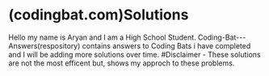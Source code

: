 # (codingbat.com)Solutions
Hello my name is Aryan and I am a High School Student. Coding-Bat---Answers(respository) contains answers to Coding Bats i have completed and I will be adding more solutions over time.
#Disclaimer - These solutions are not the most efficent but, shows my approch to these problems.  

